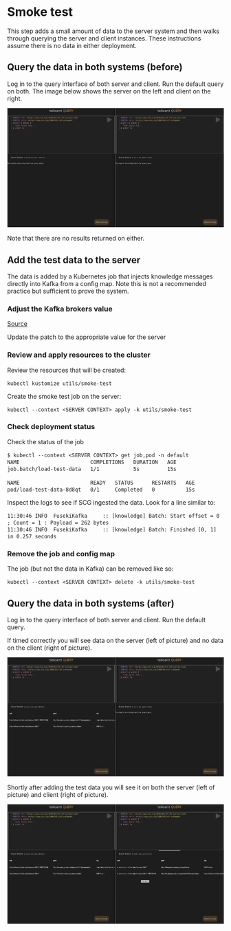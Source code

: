 
# Smoke test

This step adds a small amount of data to the server system and then walks
through querying the server and client instances. These instructions assume
there is no data in either deployment.

## Query the data in both systems (before)

Log in to the query interface of both server and client. Run the default query
on both. The image below shows the server on the left and client on the right.

![Query5](../images/query-5.png)

Note that there are no results returned on either.

## Add the test data to the server

The data is added by a Kubernetes job that injects knowledge messages directly
into Kafka from a config map. Note this is not a recommended practice but
sufficient to prove the system.

### Adjust the Kafka brokers value

[Source](../../utils/smoke-test/kustomization.yaml)

Update the patch to the appropriate value for the server

### Review and apply resources to the cluster

Review the resources that will be created:

```
kubectl kustomize utils/smoke-test
```

Create the smoke test job on the server:

```
kubectl --context <SERVER CONTEXT> apply -k utils/smoke-test
```

### Check deployment status

Check the status of the job

```
$ kubectl --context <SERVER CONTEXT> get job,pod -n default
NAME                       COMPLETIONS   DURATION   AGE
job.batch/load-test-data   1/1           5s         15s

NAME                       READY   STATUS      RESTARTS   AGE
pod/load-test-data-8d8qt   0/1     Completed   0          15s
```

Inspect the logs to see if SCG ingested the data. Look for a line similar to:

```
11:30:46 INFO  FusekiKafka     :: [knowledge] Batch: Start offset = 0 ; Count = 1 : Payload = 262 bytes
11:30:46 INFO  FusekiKafka     :: [knowledge] Batch: Finished [0, 1] in 0.257 seconds
```

### Remove the job and config map

The job (but not the data in Kafka) can be removed like so:

```
kubectl --context <SERVER CONTEXT> delete -k utils/smoke-test
```

## Query the data in both systems (after)

Log in to the query interface of both server and client. Run the default query.

If timed correctly you will see data on the server (left of picture) and no data
on the client (right of picture).

![Query6](../images/query-6.png)

Shortly after adding the test data you will see it on both the server (left of
picture) and client (right of picture).

![Query7](../images/query-7.png)
